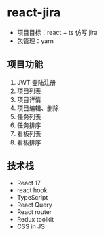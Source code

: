 # react-jira

- 项目目标：react + ts 仿写 jira
- 包管理：yarn

## 项目功能

1. JWT 登陆注册
2. 项目列表
3. 项目详情
4. 项目编辑、删除
5. 任务列表
6. 任务排序
7. 看板列表
8. 看板排序

## 技术栈

- React 17
- react hook
- TypeScript
- React Query
- React router
- Redux toolkit
- CSS in JS
